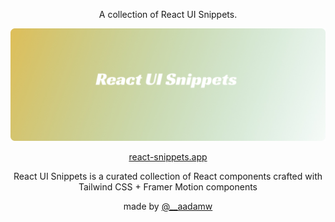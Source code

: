 <p align="center">A collection of React UI Snippets.</p>

![image](/public/readme-thumbnail.jpg)

<p align="center"><a target="__blank" href="https://react-snippets.vercel.app/">react-snippets.app</a></p>

<center>React UI Snippets is a curated collection of React components crafted with Tailwind CSS + Framer Motion components</center>

<p align="center">made by <a target="__blank" href="https://twitter.com/__aadamw">@__aadamw</a></p>
